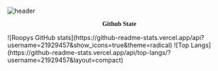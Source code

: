 ![header](https://capsule-render.vercel.app/api?type=waving&color=FFC0CB&height=300&section=header&text=Roopy%20Github&fontSize=90)

<div>
  <p class="tit"><b>Github State</b></p>
  ![Roopys GitHub stats](https://github-readme-stats.vercel.app/api?username=21929457&show_icons=true&theme=radical)
  ![Top Langs](https://github-readme-stats.vercel.app/api/top-langs/?username=21929457&layout=compact)
</div>
<style>
  .tit {text-align: center; font-weight: 700; font-family: "Romanesco", cursive;}
</style>
